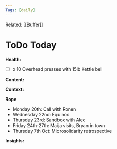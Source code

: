 ```yaml
---
Tags: [daily]
---
```

Related: [[Buffer]]
# ToDo Today

**Health:**
- [ ] x 10 Overhead presses with 15lb Kettle bell 

**Content:**


**Context:**


**Rope**
- Monday 20th: Call with Ronen
- Wednesday 22nd: Equinox
- Thursday 23rd: Sandbox with Alex
- Friday 24th-27th: Maija visits, Bryan in town
- Thursday 7th Oct: Microsolidarity retrospective

**Insights:**